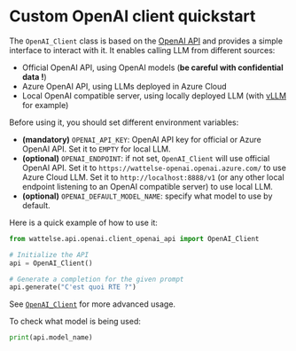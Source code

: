 # Custom OpenAI client quickstart

The `OpenAI_Client` class is based on the [OpenAI API](https://github.com/openai/openai-python) and provides a simple interface to interact with it. It enables calling LLM from different sources:
- Official OpenAI API, using OpenAI models (**be careful with confidential data !**)
- Azure OpenAI API, using LLMs deployed in Azure Cloud
- Local OpenAI compatible server, using locally deployed LLM (with [vLLM](https://docs.vllm.ai/en/latest/index.html) for example)

Before using it, you should set different environment variables:
- **(mandatory)** `OPENAI_API_KEY`: OpenAI API key for official or Azure OpenAI API. Set it to `EMPTY` for local LLM.
- **(optional)** `OPENAI_ENDPOINT`: if not set, `OpenAI_Client` will use official OpenAI API. Set it to `https://wattelse-openai.openai.azure.com/` to use Azure Cloud LLM. Set it to `http://localhost:8888/v1` (or any other local endpoint listening to an OpenAI compatible server) to use local LLM.
- **(optional)** `OPENAI_DEFAULT_MODEL_NAME`: specify what model to use by default.

Here is a quick example of how to use it:

```python
from wattelse.api.openai.client_openai_api import OpenAI_Client

# Initialize the API
api = OpenAI_Client()

# Generate a completion for the given prompt
api.generate("C'est quoi RTE ?")
```

See [`OpenAI_Client`](https://github.com/rte-france/wattelse/blob/main/wattelse/api/openai/client_openai_api.py) for more advanced usage.


To check what model is being used:

```python
print(api.model_name)
```
